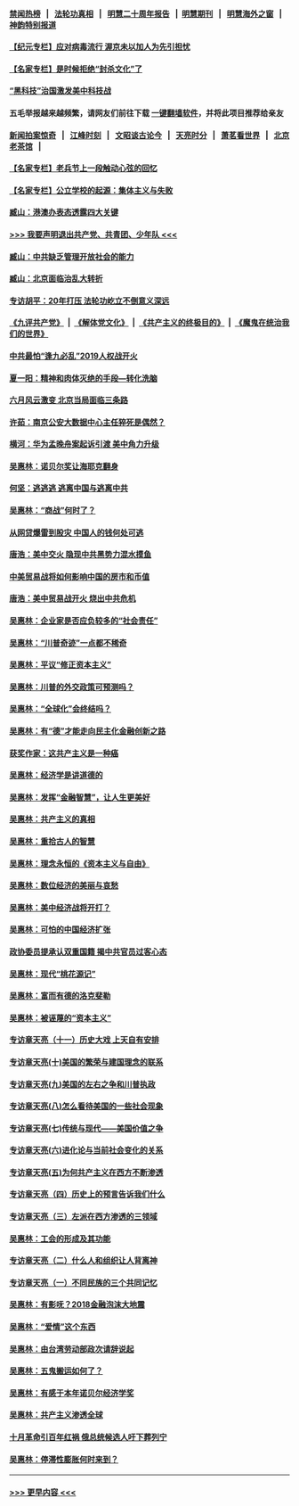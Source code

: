 #### [禁闻热榜](热点新闻.md?=0)  &nbsp;&nbsp;|&nbsp;&nbsp; [法轮功真相](https://github.com/gfw-breaker/truth/blob/master/README.md?=0) &nbsp;&nbsp;|&nbsp;&nbsp; [明慧二十周年报告](https://github.com/gfw-breaker/mh-reports/blob/master/README.md?=0) &nbsp;&nbsp;|&nbsp;&nbsp;[明慧期刊](https://github.com/gfw-breaker/mh-qikan) &nbsp;&nbsp;|&nbsp;&nbsp; [明慧海外之窗](https://github.com/gfw-breaker/mh-news/blob/master/README.md?=0) &nbsp;&nbsp;|&nbsp;&nbsp; [神韵特别报道](https://github.com/gfw-breaker/mh-news/blob/master/shenyun.md?=0)
#### [【纪元专栏】应对病毒流行 渥京未以加人为先引担忧](../pages/nsc423/n11875714.md?t=03111102) 
#### [【名家专栏】是时候拒绝“封杀文化”了](../pages/nsc423/n11814093.md?t=03111102) 
#### [“黑科技”治国激发美中科技战](../pages/nsc423/n11638056.md?t=03111102) 
#### 五毛举报越来越频繁，请网友们前往下载 [一键翻墙软件](https://github.com/gfw-breaker/ssr-accounts)，并将此项目推荐给亲友
#### [新闻拍案惊奇](https://github.com/gfw-breaker/banned-news/blob/master/pages/link4.md) &nbsp;&nbsp;|&nbsp;&nbsp; [江峰时刻](https://github.com/gfw-breaker/banned-news/blob/master/pages/link4.md) &nbsp;&nbsp;|&nbsp;&nbsp; [文昭谈古论今](https://github.com/gfw-breaker/banned-news/blob/master/pages/link4.md) &nbsp;&nbsp;|&nbsp;&nbsp; [天亮时分](https://github.com/gfw-breaker/banned-news/blob/master/pages/link4.md) &nbsp;&nbsp;|&nbsp;&nbsp; [萧茗看世界](https://github.com/gfw-breaker/banned-news/blob/master/pages/link4.md) &nbsp;&nbsp;|&nbsp;&nbsp; [北京老茶馆](https://github.com/gfw-breaker/banned-news/blob/master/pages/link4.md) &nbsp;&nbsp;|&nbsp;&nbsp; 
#### [【名家专栏】老兵节上一段触动心弦的回忆](../pages/nsc423/n11646016.md?t=03111102) 
#### [【名家专栏】公立学校的起源：集体主义与失败](../pages/nsc423/n11601833.md?t=03111102) 
#### [臧山：港澳办表态透露四大关键](../pages/nsc423/n11421628.md?t=03111102) 
#### [>>> 我要声明退出共产党、共青团、少年队 <<<](https://github.com/begood0513/goodnews/blob/master/quit/letter.md) 
#### [臧山：中共缺乏管理开放社会的能力](../pages/nsc423/n11407457.md?t=03111102) 
#### [臧山：北京面临治乱大转折](../pages/nsc423/n11406895.md?t=03111102) 
#### [专访胡平：20年打压 法轮功屹立不倒意义深远](../pages/nsc423/n11398800.md?t=03111102) 
#### [《九评共产党》](https://github.com/begood0513/9ping.md/blob/master/README.md) &nbsp;|&nbsp; [《解体党文化》](../../../../jtdwh.md/blob/master/README.md)  &nbsp;|&nbsp; [《共产主义的终极目的》](../../../../gczydzjmd.md/blob/master/README.md) &nbsp;|&nbsp; [《魔鬼在统治我们的世界》](../../../../mgztzwmdsj.md/blob/master/README.md) 
#### [中共最怕“逢九必乱”2019人权战开火](../pages/nsc423/n11385248.md?t=03111102) 
#### [夏一阳：精神和肉体灭绝的手段—转化洗脑](../pages/nsc423/n11368250.md?t=03111102) 
#### [六月风云激变 北京当局面临三条路](../pages/nsc423/n11313668.md?t=03111102) 
#### [许茹：南京公安大数据中心主任猝死是偶然？](../pages/nsc423/n11064744.md?t=03111102) 
#### [横河：华为孟晚舟案起诉引渡 美中角力升级](../pages/nsc423/n11027230.md?t=03111102) 
#### [吴惠林：诺贝尔奖让海耶克翻身](../pages/nsc423/n10890049.md?t=03111102) 
#### [何坚：逃逃逃 逃离中国与逃离中共](../pages/nsc423/n10592891.md?t=03111102) 
#### [吴惠林：“商战”何时了？](../pages/nsc423/n10573558.md?t=03111102) 
#### [从网贷爆雷到股灾 中国人的钱何处可逃](../pages/nsc423/n10572800.md?t=03111102) 
#### [唐浩：美中交火 隐现中共黑势力混水摸鱼](../pages/nsc423/n10544040.md?t=03111102) 
#### [中美贸易战将如何影响中国的房市和币值](../pages/nsc423/n10543697.md?t=03111102) 
#### [唐浩：美中贸易战开火 烧出中共危机](../pages/nsc423/n10540126.md?t=03111102) 
#### [吴惠林：企业家是否应负较多的“社会责任”](../pages/nsc423/n10535022.md?t=03111102) 
#### [吴惠林：“川普奇迹”一点都不稀奇](../pages/nsc423/n10512808.md?t=03111102) 
#### [吴惠林：平议“修正资本主义”](../pages/nsc423/n10495724.md?t=03111102) 
#### [吴惠林：川普的外交政策可预测吗？](../pages/nsc423/n10462387.md?t=03111102) 
#### [吴惠林：“全球化”会终结吗？](../pages/nsc423/n10452838.md?t=03111102) 
#### [吴惠林：有“德”才能走向民主化金融创新之路](../pages/nsc423/n10432292.md?t=03111102) 
#### [获奖作家：这共产主义是一种癌](../pages/nsc423/n10431541.md?t=03111102) 
#### [吴惠林：经济学是讲道德的](../pages/nsc423/n10398014.md?t=03111102) 
#### [吴惠林：发挥“金融智慧”，让人生更美好](../pages/nsc423/n10375019.md?t=03111102) 
#### [吴惠林：共产主义的真相](../pages/nsc423/n10351394.md?t=03111102) 
#### [吴惠林：重拾古人的智慧](../pages/nsc423/n10337691.md?t=03111102) 
#### [吴惠林：理念永恒的《资本主义与自由》](../pages/nsc423/n10316274.md?t=03111102) 
#### [吴惠林：数位经济的美丽与哀愁](../pages/nsc423/n10292946.md?t=03111102) 
#### [吴惠林：美中经济战将开打？](../pages/nsc423/n10258825.md?t=03111102) 
#### [吴惠林：可怕的中国经济扩张](../pages/nsc423/n10219147.md?t=03111102) 
#### [政协委员提承认双重国籍 揭中共官员过客心态](../pages/nsc423/n10208809.md?t=03111102) 
#### [吴惠林：现代“桃花源记”](../pages/nsc423/n10185234.md?t=03111102) 
#### [吴惠林：富而有德的洛克斐勒](../pages/nsc423/n10142264.md?t=03111102) 
#### [吴惠林：被诬蔑的“资本主义”](../pages/nsc423/n10124816.md?t=03111102) 
#### [专访章天亮（十一）历史大戏 上天自有安排](../pages/nsc423/n10094905.md?t=03111102) 
#### [专访章天亮(十)美国的繁荣与建国理念的联系](../pages/nsc423/n10094899.md?t=03111102) 
#### [专访章天亮(九)美国的左右之争和川普执政](../pages/nsc423/n10094889.md?t=03111102) 
#### [专访章天亮(八)怎么看待美国的一些社会现象](../pages/nsc423/n10094857.md?t=03111102) 
#### [专访章天亮(七)传统与现代——美国价值之争](../pages/nsc423/n10093140.md?t=03111102) 
#### [专访章天亮(六)进化论与当前社会变化的关系](../pages/nsc423/n10092036.md?t=03111102) 
#### [专访章天亮(五)为何共产主义在西方不断渗透](../pages/nsc423/n10083620.md?t=03111102) 
#### [专访章天亮（四）历史上的预言告诉我们什么](../pages/nsc423/n10083606.md?t=03111102) 
#### [专访章天亮（三）左派在西方渗透的三领域](../pages/nsc423/n10081115.md?t=03111102) 
#### [吴惠林：工会的形成及其功能](../pages/nsc423/n10080633.md?t=03111102) 
#### [专访章天亮（二）什么人和组织让人背离神](../pages/nsc423/n10076637.md?t=03111102) 
#### [专访章天亮（一）不同民族的三个共同记忆](../pages/nsc423/n10074188.md?t=03111102) 
#### [吴惠林：有影呒？2018金融泡沫大地震](../pages/nsc423/n10040534.md?t=03111102) 
#### [吴惠林：“爱情”这个东西](../pages/nsc423/n10019423.md?t=03111102) 
#### [吴惠林：由台湾劳动部政次请辞说起](../pages/nsc423/n9979679.md?t=03111102) 
#### [吴惠林：五鬼搬运如何了？](../pages/nsc423/n9925338.md?t=03111102) 
#### [吴惠林：有感于本年诺贝尔经济学奖](../pages/nsc423/n9871883.md?t=03111102) 
#### [吴惠林：共产主义渗透全球](../pages/nsc423/n9812748.md?t=03111102) 
#### [十月革命引百年红祸 俄总统候选人吁下葬列宁](../pages/nsc423/n9810182.md?t=03111102) 
#### [吴惠林：停滞性膨胀何时来到？](../pages/nsc423/n9764136.md?t=03111102) 

----
#### [ >>> 更早内容 <<< ](../indexes/nsc423-earlier.md)
